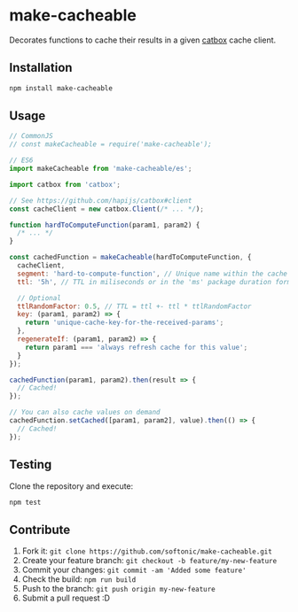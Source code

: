 # make-cacheable

Decorates functions to cache their results in a given [catbox](https://github.com/hapijs/catbox) cache client.

## Installation

```bash
npm install make-cacheable
```

## Usage

```js
// CommonJS
// const makeCacheable = require('make-cacheable');

// ES6
import makeCacheable from 'make-cacheable/es';

import catbox from 'catbox';

// See https://github.com/hapijs/catbox#client
const cacheClient = new catbox.Client(/* ... */);

function hardToComputeFunction(param1, param2) {
  /* ... */
}

const cachedFunction = makeCacheable(hardToComputeFunction, {
  cacheClient,
  segment: 'hard-to-compute-function', // Unique name within the cache client
  ttl: '5h', // TTL in miliseconds or in the 'ms' package duration format

  // Optional
  ttlRandomFactor: 0.5, // TTL = ttl +- ttl * ttlRandomFactor
  key: (param1, param2) => {
    return 'unique-cache-key-for-the-received-params';
  },
  regenerateIf: (param1, param2) => {
    return param1 === 'always refresh cache for this value';
  }
});

cachedFunction(param1, param2).then(result => {
  // Cached!
});

// You can also cache values on demand
cachedFunction.setCached([param1, param2], value).then(() => {
  // Cached!
});
```

## Testing

Clone the repository and execute:

```bash
npm test
```

## Contribute

1. Fork it: `git clone https://github.com/softonic/make-cacheable.git`
2. Create your feature branch: `git checkout -b feature/my-new-feature`
3. Commit your changes: `git commit -am 'Added some feature'`
4. Check the build: `npm run build`
4. Push to the branch: `git push origin my-new-feature`
5. Submit a pull request :D
